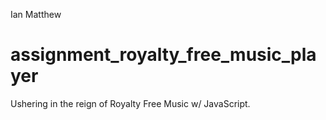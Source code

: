 Ian Matthew
# assignment_royalty_free_music_player
Ushering in the reign of Royalty Free Music w/ JavaScript.
